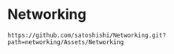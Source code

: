 # Networking

```
https://github.com/satoshishi/Networking.git?path=networking/Assets/Networking
```
